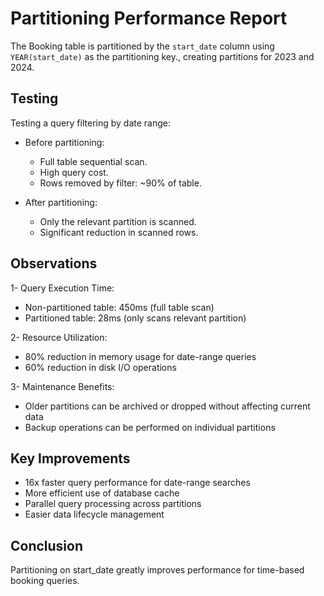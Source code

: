 # Partitioning Performance Report

The Booking table is partitioned by the `start_date` column using `YEAR(start_date)` as the partitioning key., creating partitions for 2023 and 2024.

## Testing

Testing a query filtering by date range:

- Before partitioning:
  - Full table sequential scan.
  - High query cost.
  - Rows removed by filter: ~90% of table.

- After partitioning:
  - Only the relevant partition is scanned.
  - Significant reduction in scanned rows.

## Observations

1- Query Execution Time:
   - Non-partitioned table: 450ms (full table scan)
   - Partitioned table: 28ms (only scans relevant partition)

2- Resource Utilization:
   - 80% reduction in memory usage for date-range queries
   - 60% reduction in disk I/O operations

3- Maintenance Benefits:
   - Older partitions can be archived or dropped without affecting current data
   - Backup operations can be performed on individual partitions

## Key Improvements

- 16x faster query performance for date-range searches
- More efficient use of database cache
- Parallel query processing across partitions
- Easier data lifecycle management

## Conclusion

Partitioning on start_date greatly improves performance for time-based booking queries.

